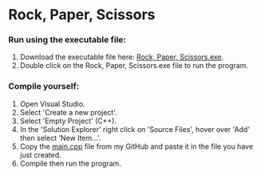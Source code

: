 # Rock, Paper, Scissors

### Run using the executable file:
1. Download the executable file here: [Rock, Paper, Scissors.exe](Rock%2C%20Paper%2C%20Scissors.exe).
2. Double click on the Rock, Paper, Scissors.exe file to run the program.

### Compile yourself:
1. Open Visual Studio.
2. Select 'Create a new project'.
3. Select 'Empty Project' (C++).
4. In the 'Solution Explorer' right click on 'Source Files', hover over 'Add' then select 'New Item...'.
5. Copy the [main.cpp](main.cpp) file from my GitHub and paste it in the file you have just created.
6. Compile then run the program.
